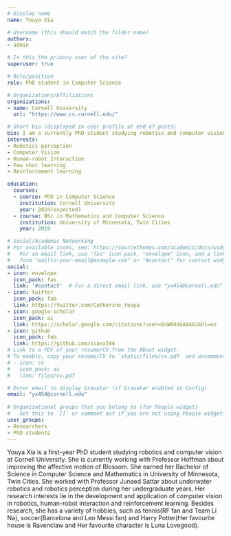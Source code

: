 ```yaml
---
# Display name
name: Youya Xia

# Username (this should match the folder name)
authors:
- admin

# Is this the primary user of the site?
superuser: true

# Role/position
role: PhD student in Computer Science

# Organizations/Affiliations
organizations:
- name: Cornell University
  url: "https://www.cs.cornell.edu/"

# Short bio (displayed in user profile at end of posts)
bio: I am a currently PhD student studying robotics and computer vision at Cornell University. I am currently working with Professor Hoffman in the Blossoam and ShadowSense Project. I earned my Bachelor of Science in Computer Science and Mathematics in University of Minnesota, Twin Cities. My research interests lie in the development and application of computer vision in robotics, human-robot interaction and reinforcement learning. 
interests:
- Robotics perception
- Computer Vision
- Human-robot Interaction
- Few shot learning
- Reinforcement learning

education:
  courses:
  - course: PhD in Computer Science
    institution: Cornell University
    year: 2024(expected)
  - course: BSc in Mathematics and Computer Science
    institution: University of Minnesota, Twin Cities
    year: 2019

# Social/Academic Networking
# For available icons, see: https://sourcethemes.com/academic/docs/widgets/#icons
#   For an email link, use "fas" icon pack, "envelope" icon, and a link in the
#   form "mailto:your-email@example.com" or "#contact" for contact widget.
social:
- icon: envelope
  icon_pack: fas
  link: '#contact'  # For a direct email link, use "yx454@cornell.edu".
- icon: twitter
  icon_pack: fab
  link: https://twitter.com/Catherine_Youya
- icon: google-scholar
  icon_pack: ai
  link: https://scholar.google.com/citations?user=EnW0ddoAAAAJ&hl=en
- icon: github
  icon_pack: fab
  link: https://github.com/xiaxx244
# Link to a PDF of your resume/CV from the About widget.
# To enable, copy your resume/CV to `static/files/cv.pdf` and uncomment the lines below.  
# - icon: cv
#   icon_pack: ai
#   link: files/cv.pdf

# Enter email to display Gravatar (if Gravatar enabled in Config)
email: "yx454@cornell.edu"
  
# Organizational groups that you belong to (for People widget)
#   Set this to `[]` or comment out if you are not using People widget.  
user_groups:
- Researchers
- PhD students
---
```


Youya Xia is a first-year PhD student studying robotics and computer vision at Cornell University. She is currently working with Professor Hoffman about
improving the affective motion of Blossom. She earned her Bachelor of Science in Computer Science and Mathematics in University of Minnesota, Twin Cities. She worked with Professor Junaed Sattar about underwater robotics and robotics perception during her undergraduate years. Her research interests lie in the development and application of computer vision in robotics, human-robot interaction and reinforcement learning. Besides research, she has a variety of hobbies, such as tennis(RF fan and Team Li Na), soccer(Barcelona and Leo Messi fan) and Harry Potter(Her favourite house is Ravenclaw and Her favourite character is Luna Lovegood).
